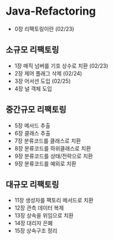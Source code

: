 # Java-Refactoring

- 0장 리팩토링이란 (02/23)

## 소규모 리팩토링

- 1장 매직 넘버를 기호 상수로 치환 (02/23)
- 2장 제어 플래그 삭제 (02/24)
- 3장 어서션 도입 (02/25)
- 4장 널 객체 도입

## 중간규모 리팩토링

- 5장 메서드 추출
- 6장 클래스 추출
- 7장 분류코드를 클래스로 치환
- 8장 분류코드를 하위클래스로 치환
- 9장 분류코드를 상태/전략으로 치환
- 9장 분류코드를 예외로 치환

## 대규모 리팩토링

- 11장 생성자를 팩토리 메서드로 치환
- 12장 관측 데이터 복제
- 13장 상속을 위임으로 치환
- 14장 대리자 은폐
- 15장 상속구조 정리

